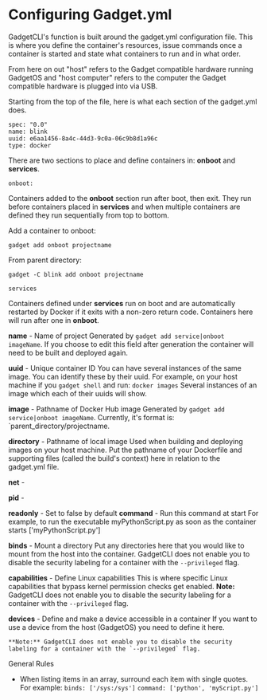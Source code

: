 # Configuring Gadget.yml

GadgetCLI's function is built around the gadget.yml configuration file. This is where you define the container's resources, issue commands once a container is started and state what containers to run and in what order. 

From here on out "host" refers to the Gadget compatible hardware running GadgetOS and "host computer" refers to the computer the Gadget compatible hardware is plugged into via USB.

Starting from the top of the file, here is what each section of the gadget.yml does. 

```
spec: "0.0"
name: blink
uuid: e6aa1456-8a4c-44d3-9c0a-06c9b8d1a96c
type: docker
```

There are two sections to place and define containers in: **onboot** and **services**. 

```
onboot:
```

Containers added to the **onboot** section run after boot, then exit. They run before containers placed in **services** and when multiple containers are defined they run sequentially from top to bottom. 

Add a container to onboot:

`gadget add onboot projectname`
	
From parent directory:
	
`gadget -C blink add onboot projectname`

```
services
```

Containers defined under **services** run on boot and are automatically restarted by Docker if it exits with a non-zero return code. Containers here will run after one in **onboot**.

**name** - Name of project
	Generated by `gadget add service|onboot imageName`. If you choose to edit this field after generation the container will need to be built and deployed again.
	
**uuid** - Unique container ID
	You can have several instances of the same image. You can identify these by their uuid. For example, on your host machine if you 
	`gadget shell`
	and run:
	`docker images`
	Several instances of an image which each of their uuids will show.
	
**image** - Pathname of Docker Hub image
	Generated by `gadget add service|onboot imageName`. Currently, it's format is: `parent_directory/projectname. 
	
**directory** - Pathname of local image
	Used when building and deploying images on your host machine. Put the pathname of your Dockerfile and supporting files (called the build's context) here in relation to the gadget.yml file.
	
**net** - 

**pid** - 

**readonly** - Set to false by default
**command** - Run this command at start
	For example, to run the executable myPythonScript.py as soon as the container starts ['myPythonScript.py'] 
	
**binds** -  Mount a directory 
	Put any directories here that you would like to mount from the host into the container. 
	GadgetCLI does not enable you to disable the security labeling for a container with the `--privileged` flag.

**capabilities** - Define Linux capabilities
	This is where specific Linux capabilities that bypass kernel permission checks get enabled.
	**Note:** GadgetCLI does not enable you to disable the security labeling for a container with the `--privileged` flag. 

**devices** - Define and make a device accessible in a container
	If you want to use a device from the host (GadgetOS) you need to define it here. 

	**Note:** GadgetCLI does not enable you to disable the security labeling for a container with the `--privileged` flag.

General Rules

* When listing items in an array, surround each item with single quotes. For example:
	`binds: ['/sys:/sys']`
	`command: ['python', 'myScript.py']`




